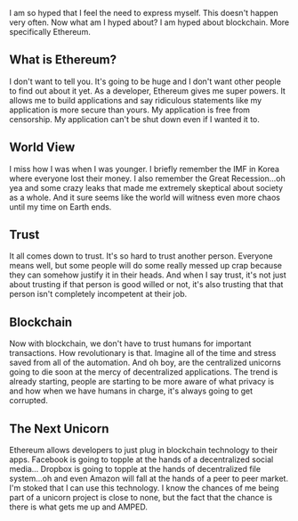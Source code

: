 I am so hyped that I feel the need to express myself. This doesn't happen very
often. Now what am I hyped about? I am hyped about blockchain. More specifically
Ethereum.

## What is Ethereum?

I don't want to tell you. It's going to be huge and I don't want other people to
find out about it yet. As a developer, Ethereum gives me super powers. It allows
me to build applications and say ridiculous statements like my application is
more secure than yours. My application is free from censorship. My application
can't be shut down even if I wanted it to.

## World View

I miss how I was when I was younger. I briefly remember the IMF in Korea where
everyone lost their money. I also remember the Great Recession...oh yea and some
crazy leaks that made me extremely skeptical about society as a whole. And it
sure seems like the world will witness even more chaos until my time on Earth
ends.

## Trust

It all comes down to trust. It's so hard to trust another person. Everyone means
well, but some people will do some really messed up crap because they can
somehow justify it in their heads. And when I say trust, it's not just about
trusting if that person is good willed or not, it's also trusting that that
person isn't completely incompetent at their job.

## Blockchain

Now with blockchain, we don't have to trust humans for important transactions.
How revolutionary is that. Imagine all of the time and stress saved from all of
the automation. And oh boy, are the centralized unicorns going to die soon at
the mercy of decentralized applications. The trend is already starting, people
are starting to be more aware of what privacy is and how when we have humans in
charge, it's always going to get corrupted.

## The Next Unicorn

Ethereum allows developers to just plug in blockchain technology to their apps.
Facebook is going to topple at the hands of a decentralized social media...
Dropbox is going to topple at the hands of decentralized file system...oh and
even Amazon will fall at the hands of a peer to peer market. I'm stoked that I
can use this technology. I know the chances of me being part of a unicorn
project is close to none, but the fact that the chance is there is what gets me
up and AMPED.
